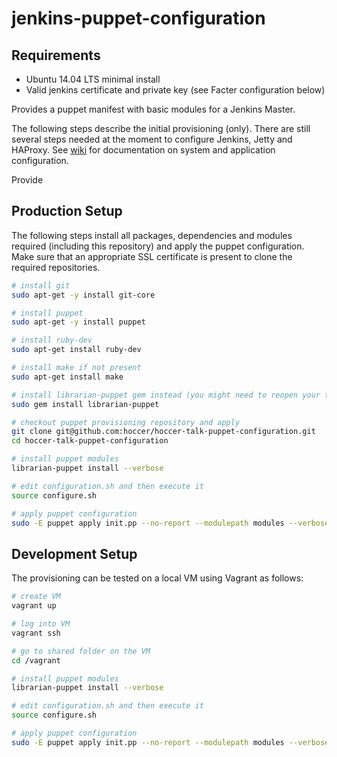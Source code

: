 jenkins-puppet-configuration
============================

## Requirements

* Ubuntu 14.04 LTS minimal install
* Valid jenkins certificate and private key (see Facter configuration below)

Provides a puppet manifest with basic modules for a Jenkins Master.

The following steps describe the initial provisioning (only). There are still several steps needed at the moment to configure Jenkins, Jetty and HAProxy. See [wiki](https://github.com/hoccer/jenkins-puppet-configuration/wiki) for documentation on system and application configuration.

Provide

## Production Setup

The following steps install all packages, dependencies and modules required (including this repository) and apply the puppet configuration. Make sure that an appropriate SSL certificate is present to clone the required repositories.

```bash
# install git
sudo apt-get -y install git-core

# install puppet
sudo apt-get -y install puppet

# install ruby-dev
sudo apt-get install ruby-dev

# install make if not present
sudo apt-get install make

# install librarian-puppet gem instead (you might need to reopen your terminal afterwards)
sudo gem install librarian-puppet

# checkout puppet provisioning repository and apply
git clone git@github.com:hoccer/hoccer-talk-puppet-configuration.git
cd hoccer-talk-puppet-configuration

# install puppet modules
librarian-puppet install --verbose

# edit configuration.sh and then execute it
source configure.sh

# apply puppet configuration
sudo -E puppet apply init.pp --no-report --modulepath modules --verbose
```

## Development Setup

The provisioning can be tested on a local VM using Vagrant as follows:

```bash
# create VM
vagrant up

# log into VM
vagrant ssh

# go to shared folder on the VM
cd /vagrant

# install puppet modules
librarian-puppet install --verbose

# edit configuration.sh and then execute it
source configure.sh

# apply puppet configuration
sudo -E puppet apply init.pp --no-report --modulepath modules --verbose
```
